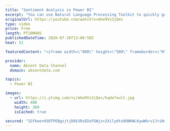 ```yaml
---
title: "Sentiment Analysis in Power BI"
excerpt: "You can use Natural Language Processing Toolkit to quickly get sentiment scores on text like comments or tweets. You can check out the full written instructions here:"
originalUrl: https://youtube.com/watch?v=mhe9Vs3jQes
type: video
price: Free
length: PT10M40S
publishedDateTime: 2020-07-26T13:08:50Z
heat: 51

featuredContent: "<iframe width=\"800\" height=\"500\" frameborder=\"0\" src=\"https://www.youtube.com/embed/mhe9Vs3jQes\" allow=\"accelerometer; autoplay; encrypted-media; gyroscope; picture-in-picture\" allowfullscreen></iframe>"

provider:
  name: Absent Data Channel
  domain: absentdata.com

topics:
  - Power BI

images:
  - url: https://i.ytimg.com/vi/mhe9Vs3jQes/hqdefault.jpg
    width: 480
    height: 360
    isCached: true

secured: "IGfkee+H3OTPEBgzjtjD8k3RvEDzFGWjx+2Xilydto9ONKWL6ywWkrv1J+iNr3r2YBuowp0EfKWoTCRA3PnnupO0PVX+AAl5AOS4r52HdiWBiQ6vczELfXhYYN+Thxc+S/EOus82UVuH/OtF4sVjrQLqBbd1gFHY4bKrP7ZNSTg5JgT1V/Sow85ptPuIQRfAs6FArAIZ5rq+Nq/X3WZoFNelG33+PWyPFSCsBN7o9s49iZLVW1uDo++H2FBEjWVbWS9Q45H4MEaps6VLvsPqibuP88sZ2VmVrctPUFqTXXL+pn5Et5J+nZdxuWj11/YLAmRpfQnFukFvDoxbDE5TKquFHYQW8nnqtzhI+q9fBqzwsxrtnhFTAQ7Hy8aUyXHr9cYhZWX1MZSXLVqTMZ/913FSHbNClgt0e5usrEICsRI=;PGA6d6l/YQKh66bo46qWCQ=="
---
```


